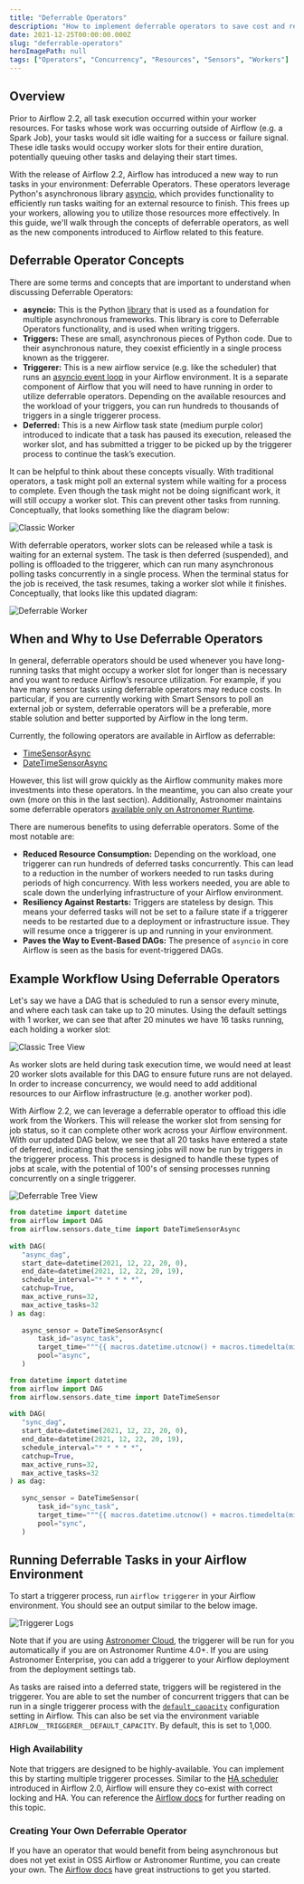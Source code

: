 ```yaml
---
title: "Deferrable Operators"
description: "How to implement deferrable operators to save cost and resources with Airflow."
date: 2021-12-25T00:00:00.000Z
slug: "deferrable-operators"
heroImagePath: null
tags: ["Operators", "Concurrency", "Resources", "Sensors", "Workers"]
---
```


## Overview

Prior to Airflow 2.2, all task execution occurred within your worker resources. For tasks whose work was occurring outside of Airflow (e.g. a Spark Job), your tasks would sit idle waiting for a success or failure signal. These idle tasks would occupy worker slots for their entire duration, potentially queuing other tasks and delaying their start times.

With the release of Airflow 2.2, Airflow has introduced a new way to run tasks in your environment: Deferrable Operators. These operators leverage Python's asynchronous library [asyncio](https://docs.python.org/3/library/asyncio.html), which provides functionality to efficiently run tasks waiting for an external resource to finish. This frees up your workers, allowing you to utilize those resources more effectively. In this guide, we'll walk through the concepts of deferrable operators, as well as the new components introduced to Airflow related to this feature.

## Deferrable Operator Concepts

There are some terms and concepts that are important to understand when discussing Deferrable Operators:

- **asyncio:** This is the Python [library](https://docs.python.org/3/library/asyncio.html) that is used as a foundation for multiple asynchronous frameworks. This library is core to Deferrable Operators functionality, and is used when writing triggers.
- **Triggers:** These are small, asynchronous pieces of Python code. Due to their asynchronous nature, they coexist efficiently in a single process known as the triggerer.
- **Triggerer:** This is a new airflow service (e.g. like the scheduler) that runs an [asyncio event loop](https://docs.python.org/3/library/asyncio-eventloop.html#asyncio-event-loop) in your Airflow environment. It is a separate component of Airflow that you will need to have running in order to utilize deferrable operators. Depending on the available resources and the workload of your triggers, you can run hundreds to thousands of triggers in a single triggerer process.
- **Deferred:** This is a new Airflow task state (medium purple color) introduced to indicate that a task has paused its execution, released the worker slot, and has submitted a trigger to be picked up by the triggerer process to continue the task’s execution.

It can be helpful to think about these concepts visually. With traditional operators, a task might poll an external system while waiting for a process to complete. Even though the task might not be doing significant work, it will still occupy a worker slot. This can prevent other tasks from running. Conceptually, that looks something like the diagram below:

![Classic Worker](https://assets2.astronomer.io/main/guides/deferrable-operators/classic_worker_process.png)

With deferrable operators, worker slots can be released while a task is waiting for an external system. The task is then deferred (suspended), and polling is offloaded to the triggerer, which can run many asynchronous polling tasks concurrently in a single process. When the terminal status for the job is received, the task resumes, taking a worker slot while it finishes. Conceptually, that looks like this updated diagram:

![Deferrable Worker](https://assets2.astronomer.io/main/guides/deferrable-operators/deferrable_operator_process.png)

## When and Why to Use Deferrable Operators

In general, deferrable operators should be used whenever you have long-running tasks that might occupy a worker slot for longer than is necessary and you want to reduce Airflow’s resource utilization. For example, if you have many sensor tasks using deferrable operators may reduce costs. In particular, if you are currently working with Smart Sensors to poll an external job or system, deferrable operators will be a preferable, more stable solution and better supported by Airflow in the long term.

Currently, the following operators are available in Airflow as deferrable:

- [TimeSensorAsync](https://airflow.apache.org/docs/apache-airflow/stable/_api/airflow/sensors/time_sensor/index.html?highlight=timesensor#module-contents)
- [DateTimeSensorAsync](https://airflow.apache.org/docs/apache-airflow/stable/_api/airflow/sensors/date_time/index.html#airflow.sensors.date_time.DateTimeSensorAsync)

However, this list will grow quickly as the Airflow community makes more investments into these operators. In the meantime, you can also create your own (more on this in the last section). Additionally, Astronomer maintains some deferrable operators [available only on Astronomer Runtime](https://docs.astronomer.io/cloud/deferrable-operators/#astronomers-deferrable-operators).

There are numerous benefits to using deferrable operators. Some of the most notable are:

- **Reduced Resource Consumption:** Depending on the workload, one triggerer can run hundreds of deferred tasks concurrently. This can lead to a reduction in the number of workers needed to run tasks during periods of high concurrency. With less workers needed, you are able to scale down the underlying infrastructure of your Airflow environment.
- **Resiliency Against Restarts:** Triggers are stateless by design. This means your deferred tasks will not be set to a failure state if a triggerer needs to be restarted due to a deployment or infrastructure issue. They will resume once a triggerer is up and running in your environment.
- **Paves the Way to Event-Based DAGs:** The presence of `asyncio` in core Airflow is seen as the basis for event-triggered DAGs.

## Example Workflow Using Deferrable Operators

Let's say we have a DAG that is scheduled to run a sensor every minute, and where each task can take up to 20 minutes. Using the default settings with 1 worker, we can see that after 20 minutes we have 16 tasks running, each holding a worker slot:

![Classic Tree View](https://assets2.astronomer.io/main/guides/deferrable-operators/classic_tree_view.png)

As worker slots are held during task execution time, we would need at least 20 worker slots available for this DAG to ensure future runs are not delayed. In order to increase concurrency, we would need to add additional resources to our Airflow infrastructure (e.g. another worker pod). 

With Airflow 2.2, we can leverage a deferrable operator to offload this idle work from the Workers. This will release the worker slot from sensing for job status, so it can complete other work across your Airflow environment. With our updated DAG below, we see that all 20 tasks have entered a state of deferred, indicating that the sensing jobs will now be run by triggers in the triggerer process. This process is designed to handle these types of jobs at scale, with the potential of 100's of sensing processes running concurrently on a single triggerer.

![Deferrable Tree View](https://assets2.astronomer.io/main/guides/deferrable-operators/deferrable_tree_view.png)

```python
from datetime import datetime
from airflow import DAG
from airflow.sensors.date_time import DateTimeSensorAsync
 
with DAG(
   "async_dag",
   start_date=datetime(2021, 12, 22, 20, 0),
   end_date=datetime(2021, 12, 22, 20, 19),
   schedule_interval="* * * * *",
   catchup=True,
   max_active_runs=32,
   max_active_tasks=32
) as dag:
 
   async_sensor = DateTimeSensorAsync(
       task_id="async_task",
       target_time="""{{ macros.datetime.utcnow() + macros.timedelta(minutes=20) }}""",
       pool="async",
   )

from datetime import datetime
from airflow import DAG
from airflow.sensors.date_time import DateTimeSensor
 
with DAG(
   "sync_dag",
   start_date=datetime(2021, 12, 22, 20, 0),
   end_date=datetime(2021, 12, 22, 20, 19),
   schedule_interval="* * * * *",
   catchup=True,
   max_active_runs=32,
   max_active_tasks=32
) as dag:
 
   sync_sensor = DateTimeSensor(
       task_id="sync_task",
       target_time="""{{ macros.datetime.utcnow() + macros.timedelta(minutes=20) }}""",
       pool="sync",
   )
```

## Running Deferrable Tasks in your Airflow Environment

To start a triggerer process, run `airflow triggerer` in your Airflow environment. You should see an output similar to the below image.

![Triggerer Logs](https://assets2.astronomer.io/main/guides/deferrable-operators/triggerer_logs.png)

Note that if you are using [Astronomer Cloud](https://docs.astronomer.io/cloud/deferrable-operators#prerequisites), the triggerer will be run for you automatically if you are on Astronomer Runtime 4.0+. If you are using Astronomer Enterprise, you can add a triggerer to your Airflow deployment from the deployment settings tab.

As tasks are raised into a deferred state, triggers will be registered in the triggerer. You are able to set the number of concurrent triggers that can be run in a single triggerer process with the [`default_capacity`](https://airflow.apache.org/docs/apache-airflow/stable/configurations-ref.html#triggerer) configuration setting in Airflow. This can also be set via the environment variable `AIRFLOW__TRIGGERER__DEFAULT_CAPACITY`. By default, this is set to 1,000.

### High Availability

Note that triggers are designed to be highly-available. You can implement this by starting multiple triggerer processes. Similar to the [HA scheduler](https://airflow.apache.org/docs/apache-airflow/stable/concepts/scheduler.html#running-more-than-one-scheduler) introduced in Airflow 2.0, Airflow will ensure they co-exist with correct locking and HA. You can reference the [Airflow docs](https://airflow.apache.org/docs/apache-airflow/stable/concepts/deferring.html#high-availability) for further reading on this topic.

### Creating Your Own Deferrable Operator

If you have an operator that would benefit from being asynchronous but does not yet exist in OSS Airflow or Astronomer Runtime, you can create your own. The [Airflow docs](https://airflow.apache.org/docs/apache-airflow/stable/concepts/deferring.html#writing-deferrable-operators) have great instructions to get you started.
